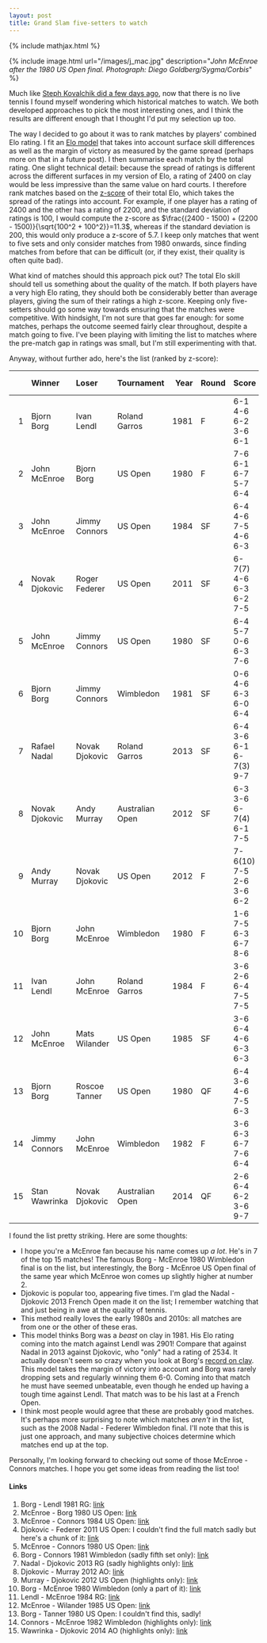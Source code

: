 ```yaml
---
layout: post
title: Grand Slam five-setters to watch
---
```


{% include mathjax.html %}

{% include image.html url="/images/j_mac.jpg" description="<i>John McEnroe after the 1980 US Open final. Photograph: Diego Goldberg/Sygma/Corbis</i>" %}

Much like [Steph Kovalchik did a few days ago](http://on-the-t.com/2020/03/26/atp-best-matches/), now that there is no live tennis I found myself wondering which historical matches to watch. We both developed approaches to pick the most interesting ones, and I think the results are different enough that I thought I'd put my selection up too.

The way I decided to go about it was to rank matches by players' combined Elo rating. I fit an [Elo model](https://en.wikipedia.org/wiki/Elo_rating_system) that takes into account surface skill differences as well as the margin of victory as measured by the game spread (perhaps more on that in a future post). I then summarise each match by the total rating. One slight technical detail: because the spread of ratings is different across the different surfaces in my version of Elo, a rating of 2400 on clay would be less impressive than the same value on hard courts. I therefore rank matches based on the [z-score](https://en.wikipedia.org/wiki/Standard_score) of their total Elo, which takes the spread of the ratings into account. For example, if one player has a rating of 2400 and the other has a rating of 2200, and the standard deviation of ratings is 100, I would compute the z-score as $\frac{(2400 - 1500) + (2200 - 1500)}{\sqrt{100^2 + 100^2}}=11.3$, whereas if the standard deviation is 200, this would only produce a z-score of 5.7. I keep only matches that went to five sets and only consider matches from 1980 onwards, since finding matches from before that can be difficult (or, if they exist, their quality is often quite bad).

What kind of matches should this approach pick out? The total Elo skill should tell us something about the quality of the match. If both players have a very high Elo rating, they should both be considerably better than average players, giving the sum of their ratings a high z-score. Keeping only five-setters should go some way towards ensuring that the matches were competitive. With hindsight, I'm not sure that goes far enough: for some matches, perhaps the outcome seemed fairly clear throughout, despite a match going to five. I've been playing with limiting the list to matches where the pre-match gap in ratings was small, but I'm still experimenting with that.

Anyway, without further ado, here's the list (ranked by z-score):

|    | Winner        | Loser           | Tournament   |   Year | Round   | Score                   |   z |   Winner Elo |   Loser Elo |
|---:|:---------------|:-----------------|:------------------|-------:|:--------|:------------------------|----------:|-------------:|------------:|
|  1 | Bjorn Borg     | Ivan Lendl       | Roland Garros     |   1981 | F       | 6-1 4-6 6-2 3-6 6-1     |      15.1 |       2901 |      2402 |
|  2 | John McEnroe   | Bjorn Borg       | US Open           |   1980 | F       | 7-6 6-1 6-7 5-7 6-4     |      14.5 |       2251 |      2551 |
|  3 | John McEnroe   | Jimmy Connors    | US Open           |   1984 | SF      | 6-4 4-6 7-5 4-6 6-3     |      14.1 |       2462 |      2288 |
|  4 | Novak Djokovic | Roger Federer    | US Open           |   2011 | SF      | 6-7(7) 4-6 6-3 6-2 7-5  |      13.9 |       2488 |      2244 |
|  5 | John McEnroe   | Jimmy Connors    | US Open           |   1980 | SF      | 6-4 5-7 0-6 6-3 7-6     |      13   |       2289 |      2328 |
|  6 | Bjorn Borg     | Jimmy Connors    | Wimbledon         |   1981 | SF      | 0-6 4-6 6-3 6-0 6-4     |      13   |       2643 |      2583 |
|  7 | Rafael Nadal   | Novak Djokovic   | Roland Garros     |   2013 | SF      | 6-4 3-6 6-1 6-7(3) 9-7  |      12.9 |       2534 |      2438 |
|  8 | Novak Djokovic | Andy Murray      | Australian Open   |   2012 | SF      | 6-3 3-6 6-7(4) 6-1 7-5  |      12.8 |       2362 |      2228 |
|  9 | Andy Murray    | Novak Djokovic   | US Open           |   2012 | F       | 7-6(10) 7-5 2-6 3-6 6-2 |      12.7 |       2203 |      2374 |
| 10 | Bjorn Borg     | John McEnroe     | Wimbledon         |   1980 | F       | 1-6 7-5 6-3 6-7 8-6     |      12.6 |       2784 |      2382 |
| 11 | Ivan Lendl     | John McEnroe     | Roland Garros     |   1984 | F       | 3-6 2-6 6-4 7-5 7-5     |      12.5 |       2414 |      2502 |
| 12 | John McEnroe   | Mats Wilander    | US Open           |   1985 | SF      | 3-6 6-4 4-6 6-3 6-3     |      12.5 |       2420 |      2133 |
| 13 | Bjorn Borg     | Roscoe Tanner    | US Open           |   1980 | QF      | 6-4 3-6 4-6 7-5 6-3     |      12.4 |       2527 |      2011 |
| 14 | Jimmy Connors  | John McEnroe     | Wimbledon         |   1982 | F       | 3-6 6-3 6-7 7-6 6-4     |      12.3 |       2601 |      2509 |
| 15 | Stan Wawrinka  | Novak Djokovic   | Australian Open   |   2014 | QF      | 2-6 6-4 6-2 3-6 9-7     |      12.2 |       2110 |      2410 |

I found the list pretty striking. Here are some thoughts:

* I hope you're a McEnroe fan because his name comes up _a lot_. He's in 7 of the top 15 matches! The famous Borg - McEnroe 1980 Wimbledon final is on the list, but interestingly, the Borg - McEnroe US Open final of the same year which McEnroe won comes up slightly higher at number 2.  
* Djokovic is popular too, appearing five times. I'm glad the Nadal - Djokovic 2013 French Open made it on the list; I remember watching that and just being in awe at the quality of tennis.
* This method really loves the early 1980s and 2010s: all matches are from one or the other of these eras.
* This model thinks Borg was a _beast_ on clay in 1981. His Elo rating coming into the match against Lendl was 2901! Compare that against Nadal in 2013 against Djokovic, who "only" had a rating of 2534. It actually doesn't seem so crazy when you look at Borg's [record on clay](http://www.tennisabstract.com/cgi-bin/player-classic.cgi?p=BjornBorg&f=ACareerqqB1). This model takes the margin of victory into account and Borg was rarely dropping sets and regularly winning them 6-0. Coming into that match he must have seemed unbeatable, even though he ended up having a tough time against Lendl. That match was to be his last at a French Open.
* I think most people would agree that these are probably good matches. It's perhaps more surprising to note which matches _aren't_ in the list, such as the 2008 Nadal - Federer Wimbledon final. I'll note that this is just one approach, and many subjective choices determine which matches end up at the top.

Personally, I'm looking forward to checking out some of those McEnroe - Connors matches. I hope you get some ideas from reading the list too!

#### Links

1. Borg - Lendl 1981 RG: [link](https://www.youtube.com/watch?v=HGBR04bqago)
2. McEnroe - Borg 1980 US Open: [link](https://www.youtube.com/watch?v=cZKxKWfzUic)
3. McEnroe - Connors 1984 US Open: [link](https://www.youtube.com/watch?v=VRncDRR5xhA)
4. Djokovic - Federer 2011 US Open: I couldn't find the full match sadly but here's a chunk of it: [link](https://www.youtube.com/watch?v=BpO4s99UVCE)
5. McEnroe - Connors 1980 US Open: [link](https://www.youtube.com/watch?v=OcDF08fg21A)
6. Borg - Connors 1981 Wimbledon (sadly fifth set only): [link](https://www.youtube.com/watch?v=Y3ZGXvKbd3A)
7. Nadal - Djokovic 2013 RG (sadly highlights only): [link](https://www.youtube.com/watch?v=9AgTRydkcaI)
8. Djokovic - Murray 2012 AO: [link](https://www.youtube.com/watch?v=3gvCEqz92Qw)
9. Murray - Djokovic 2012 US Open (highlights only): [link](https://www.youtube.com/watch?v=mgVJazH8khA)
10. Borg - McEnroe 1980 Wimbledon (only a part of it): [link](https://www.youtube.com/watch?v=Yf0yfEfvMHE)
11. Lendl - McEnroe 1984 RG: [link](https://www.youtube.com/watch?v=apgMqoXzaCc)
12. McEnroe - Wilander 1985 US Open: [link](https://www.youtube.com/watch?v=kVJhaqI3WfU)
13. Borg - Tanner 1980 US Open: I couldn't find this, sadly!
14. Connors - McEnroe 1982 Wimbledon (highlights only): [link](https://www.youtube.com/watch?v=lApSrH3tWCk)
15. Wawrinka - Djokovic 2014 AO (highlights only): [link](https://www.youtube.com/watch?v=_lvpSguhGvw)
